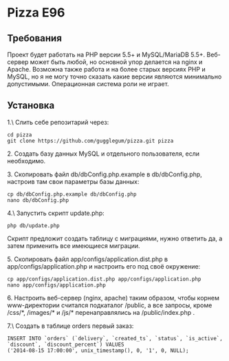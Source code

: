 Pizza E96
=========

Требования
----------

Проект будет работать на PHP версии 5.5+ и MySQL/MariaDB 5.5+. Веб-сервер может быть любой, но основной упор делается на nginx и Apache. Возможна также работа и на более старых версиях PHP и MySQL, но я не могу точно сказать какие версии являются минимально допустимыми. Операционная система роли не играет.


Установка
---------

1.\ Слить себе репозитарий через:
```
cd pizza
git clone https://github.com/gugglegum/pizza.git pizza
```
2\. Создать базу данных MySQL и отдельного пользователя, если необходимо.

3\. Скопировать файл db/dbConfig.php.example в db/dbConfig.php, настроив там свои параметры базы данных:
```
cp db/dbConfig.php.example db/dbConfig.php
nano db/dbConfig.php
```
4.\ Запустить скрипт update.php:
```
php db/update.php
```
Скрипт предложит создать таблицу с миграциями, нужно ответить да, а затем применить все имеющиеся миграции.

5\. Скопировать файл app/configs/application.dist.php в app/configs/application.php и настроить его под своё окружение:
```
cp app/configs/application.dist.php app/configs/application.php
nano app/configs/application.php
```
6\. Настроить веб-сервер (nginx, apache) таким образом, чтобы корнем www-директории считался подкаталог /public, а все запросы, кроме /css/\*, /images/\* и /js/\* перенаправлялись на /public/index.php
.

7.\ Создать в таблице orders первый заказ:
```
INSERT INTO `orders` (`delivery`, `created_ts`, `status`, `is_active`, `discount`, `discount_percent`) VALUES
('2014-08-15 17:00:00', unix_timestamp(), 0, '1', 0, NULL);
```
